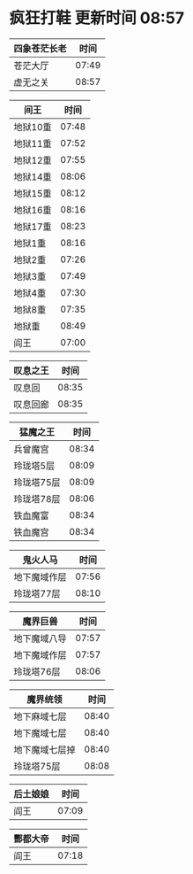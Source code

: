 # 疯狂打鞋 更新时间 08:57

| 四象苍茫长老   | 时间    |
|--------|-------|
| 苍茫大厅 | 07:49 |
| 虚无之关 | 08:57 |

| 间王   | 时间    |
|--------|-------|
| 地狱10重 | 07:48 |
| 地狱11重 | 07:52 |
| 地狱12重 | 07:55 |
| 地狱14重 | 08:06 |
| 地狱15重 | 08:12 |
| 地狱16重 | 08:16 |
| 地狱17重 | 08:23 |
| 地狱1重 | 08:16 |
| 地狱2重 | 07:26 |
| 地狱3重 | 07:49 |
| 地狱4重 | 07:30 |
| 地狱8重 | 07:35 |
| 地狱重 | 08:49 |
| 阎王 | 07:00 |

| 叹息之王   | 时间    |
|--------|-------|
| 叹息回 | 08:35 |
| 叹息回廊 | 08:35 |

| 猛魔之王   | 时间    |
|--------|-------|
| 兵曾魔宫 | 08:34 |
| 玲珑塔5层 | 08:09 |
| 玲珑塔75层 | 08:09 |
| 玲珑塔78层 | 08:06 |
| 铁血魔富 | 08:34 |
| 铁血魔宫 | 08:34 |

| 鬼火人马   | 时间    |
|--------|-------|
| 地下魔域作层 | 07:56 |
| 玲珑塔77层 | 08:10 |

| 魔界巨兽   | 时间    |
|--------|-------|
| 地下魔域八导 | 07:57 |
| 地下魔域作层 | 07:57 |
| 玲珑塔76层 | 08:06 |

| 魔界统领   | 时间    |
|--------|-------|
| 地下麻域七层 | 08:40 |
| 地下魔域七层 | 08:40 |
| 地下魔域七层掉 | 08:40 |
| 玲珑塔75层 | 08:08 |

| 后土娘娘   | 时间    |
|--------|-------|
| 阎王 | 07:09 |

| 酆都大帝   | 时间    |
|--------|-------|
| 阎王 | 07:18 |